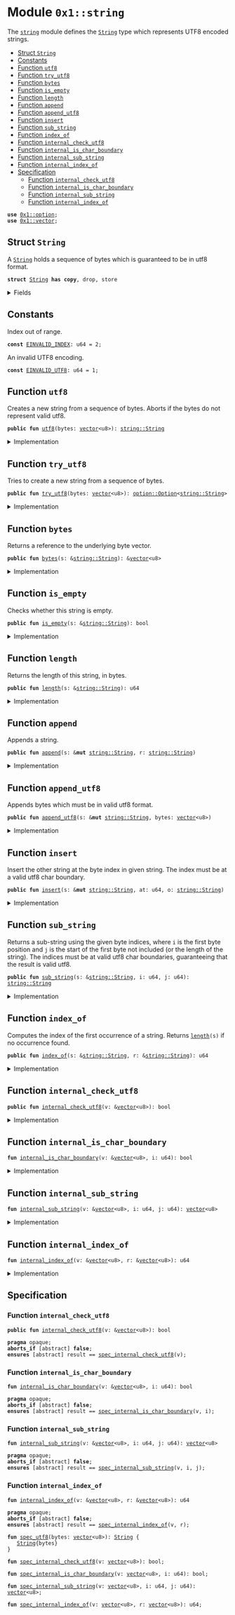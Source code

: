 
<a name="0x1_string"></a>

# Module `0x1::string`

The <code><a href="string.md#0x1_string">string</a></code> module defines the <code><a href="string.md#0x1_string_String">String</a></code> type which represents UTF8 encoded strings.


-  [Struct `String`](#0x1_string_String)
-  [Constants](#@Constants_0)
-  [Function `utf8`](#0x1_string_utf8)
-  [Function `try_utf8`](#0x1_string_try_utf8)
-  [Function `bytes`](#0x1_string_bytes)
-  [Function `is_empty`](#0x1_string_is_empty)
-  [Function `length`](#0x1_string_length)
-  [Function `append`](#0x1_string_append)
-  [Function `append_utf8`](#0x1_string_append_utf8)
-  [Function `insert`](#0x1_string_insert)
-  [Function `sub_string`](#0x1_string_sub_string)
-  [Function `index_of`](#0x1_string_index_of)
-  [Function `internal_check_utf8`](#0x1_string_internal_check_utf8)
-  [Function `internal_is_char_boundary`](#0x1_string_internal_is_char_boundary)
-  [Function `internal_sub_string`](#0x1_string_internal_sub_string)
-  [Function `internal_index_of`](#0x1_string_internal_index_of)
-  [Specification](#@Specification_1)
    -  [Function `internal_check_utf8`](#@Specification_1_internal_check_utf8)
    -  [Function `internal_is_char_boundary`](#@Specification_1_internal_is_char_boundary)
    -  [Function `internal_sub_string`](#@Specification_1_internal_sub_string)
    -  [Function `internal_index_of`](#@Specification_1_internal_index_of)


<pre><code><b>use</b> <a href="option.md#0x1_option">0x1::option</a>;
<b>use</b> <a href="vector.md#0x1_vector">0x1::vector</a>;
</code></pre>



<a name="0x1_string_String"></a>

## Struct `String`

A <code><a href="string.md#0x1_string_String">String</a></code> holds a sequence of bytes which is guaranteed to be in utf8 format.


<pre><code><b>struct</b> <a href="string.md#0x1_string_String">String</a> <b>has</b> <b>copy</b>, drop, store
</code></pre>



<details>
<summary>Fields</summary>


<dl>
<dt>
<code>bytes: <a href="vector.md#0x1_vector">vector</a>&lt;u8&gt;</code>
</dt>
<dd>

</dd>
</dl>


</details>

<a name="@Constants_0"></a>

## Constants


<a name="0x1_string_EINVALID_INDEX"></a>

Index out of range.


<pre><code><b>const</b> <a href="string.md#0x1_string_EINVALID_INDEX">EINVALID_INDEX</a>: u64 = 2;
</code></pre>



<a name="0x1_string_EINVALID_UTF8"></a>

An invalid UTF8 encoding.


<pre><code><b>const</b> <a href="string.md#0x1_string_EINVALID_UTF8">EINVALID_UTF8</a>: u64 = 1;
</code></pre>



<a name="0x1_string_utf8"></a>

## Function `utf8`

Creates a new string from a sequence of bytes. Aborts if the bytes do not represent valid utf8.


<pre><code><b>public</b> <b>fun</b> <a href="string.md#0x1_string_utf8">utf8</a>(bytes: <a href="vector.md#0x1_vector">vector</a>&lt;u8&gt;): <a href="string.md#0x1_string_String">string::String</a>
</code></pre>



<details>
<summary>Implementation</summary>


<pre><code><b>public</b> <b>fun</b> <a href="string.md#0x1_string_utf8">utf8</a>(bytes: <a href="vector.md#0x1_vector">vector</a>&lt;u8&gt;): <a href="string.md#0x1_string_String">String</a> {
    <b>assert</b>!(<a href="string.md#0x1_string_internal_check_utf8">internal_check_utf8</a>(&bytes), <a href="string.md#0x1_string_EINVALID_UTF8">EINVALID_UTF8</a>);
    <a href="string.md#0x1_string_String">String</a>{bytes}
}
</code></pre>



</details>

<a name="0x1_string_try_utf8"></a>

## Function `try_utf8`

Tries to create a new string from a sequence of bytes.


<pre><code><b>public</b> <b>fun</b> <a href="string.md#0x1_string_try_utf8">try_utf8</a>(bytes: <a href="vector.md#0x1_vector">vector</a>&lt;u8&gt;): <a href="option.md#0x1_option_Option">option::Option</a>&lt;<a href="string.md#0x1_string_String">string::String</a>&gt;
</code></pre>



<details>
<summary>Implementation</summary>


<pre><code><b>public</b> <b>fun</b> <a href="string.md#0x1_string_try_utf8">try_utf8</a>(bytes: <a href="vector.md#0x1_vector">vector</a>&lt;u8&gt;): Option&lt;<a href="string.md#0x1_string_String">String</a>&gt; {
    <b>if</b> (<a href="string.md#0x1_string_internal_check_utf8">internal_check_utf8</a>(&bytes)) {
        <a href="option.md#0x1_option_some">option::some</a>(<a href="string.md#0x1_string_String">String</a>{bytes})
    } <b>else</b> {
        <a href="option.md#0x1_option_none">option::none</a>()
    }
}
</code></pre>



</details>

<a name="0x1_string_bytes"></a>

## Function `bytes`

Returns a reference to the underlying byte vector.


<pre><code><b>public</b> <b>fun</b> <a href="string.md#0x1_string_bytes">bytes</a>(s: &<a href="string.md#0x1_string_String">string::String</a>): &<a href="vector.md#0x1_vector">vector</a>&lt;u8&gt;
</code></pre>



<details>
<summary>Implementation</summary>


<pre><code><b>public</b> <b>fun</b> <a href="string.md#0x1_string_bytes">bytes</a>(s: &<a href="string.md#0x1_string_String">String</a>): &<a href="vector.md#0x1_vector">vector</a>&lt;u8&gt; {
    &s.bytes
}
</code></pre>



</details>

<a name="0x1_string_is_empty"></a>

## Function `is_empty`

Checks whether this string is empty.


<pre><code><b>public</b> <b>fun</b> <a href="string.md#0x1_string_is_empty">is_empty</a>(s: &<a href="string.md#0x1_string_String">string::String</a>): bool
</code></pre>



<details>
<summary>Implementation</summary>


<pre><code><b>public</b> <b>fun</b> <a href="string.md#0x1_string_is_empty">is_empty</a>(s: &<a href="string.md#0x1_string_String">String</a>): bool {
    <a href="vector.md#0x1_vector_is_empty">vector::is_empty</a>(&s.bytes)
}
</code></pre>



</details>

<a name="0x1_string_length"></a>

## Function `length`

Returns the length of this string, in bytes.


<pre><code><b>public</b> <b>fun</b> <a href="string.md#0x1_string_length">length</a>(s: &<a href="string.md#0x1_string_String">string::String</a>): u64
</code></pre>



<details>
<summary>Implementation</summary>


<pre><code><b>public</b> <b>fun</b> <a href="string.md#0x1_string_length">length</a>(s: &<a href="string.md#0x1_string_String">String</a>): u64 {
    <a href="vector.md#0x1_vector_length">vector::length</a>(&s.bytes)
}
</code></pre>



</details>

<a name="0x1_string_append"></a>

## Function `append`

Appends a string.


<pre><code><b>public</b> <b>fun</b> <a href="string.md#0x1_string_append">append</a>(s: &<b>mut</b> <a href="string.md#0x1_string_String">string::String</a>, r: <a href="string.md#0x1_string_String">string::String</a>)
</code></pre>



<details>
<summary>Implementation</summary>


<pre><code><b>public</b> <b>fun</b> <a href="string.md#0x1_string_append">append</a>(s: &<b>mut</b> <a href="string.md#0x1_string_String">String</a>, r: <a href="string.md#0x1_string_String">String</a>) {
    <a href="vector.md#0x1_vector_append">vector::append</a>(&<b>mut</b> s.bytes, r.bytes)
}
</code></pre>



</details>

<a name="0x1_string_append_utf8"></a>

## Function `append_utf8`

Appends bytes which must be in valid utf8 format.


<pre><code><b>public</b> <b>fun</b> <a href="string.md#0x1_string_append_utf8">append_utf8</a>(s: &<b>mut</b> <a href="string.md#0x1_string_String">string::String</a>, bytes: <a href="vector.md#0x1_vector">vector</a>&lt;u8&gt;)
</code></pre>



<details>
<summary>Implementation</summary>


<pre><code><b>public</b> <b>fun</b> <a href="string.md#0x1_string_append_utf8">append_utf8</a>(s: &<b>mut</b> <a href="string.md#0x1_string_String">String</a>, bytes: <a href="vector.md#0x1_vector">vector</a>&lt;u8&gt;) {
    <a href="string.md#0x1_string_append">append</a>(s, <a href="string.md#0x1_string_utf8">utf8</a>(bytes))
}
</code></pre>



</details>

<a name="0x1_string_insert"></a>

## Function `insert`

Insert the other string at the byte index in given string. The index must be at a valid utf8 char
boundary.


<pre><code><b>public</b> <b>fun</b> <a href="string.md#0x1_string_insert">insert</a>(s: &<b>mut</b> <a href="string.md#0x1_string_String">string::String</a>, at: u64, o: <a href="string.md#0x1_string_String">string::String</a>)
</code></pre>



<details>
<summary>Implementation</summary>


<pre><code><b>public</b> <b>fun</b> <a href="string.md#0x1_string_insert">insert</a>(s: &<b>mut</b> <a href="string.md#0x1_string_String">String</a>, at: u64, o: <a href="string.md#0x1_string_String">String</a>) {
    <b>let</b> bytes = &s.bytes;
    <b>assert</b>!(at &lt;= <a href="vector.md#0x1_vector_length">vector::length</a>(bytes) && <a href="string.md#0x1_string_internal_is_char_boundary">internal_is_char_boundary</a>(bytes, at), <a href="string.md#0x1_string_EINVALID_INDEX">EINVALID_INDEX</a>);
    <b>let</b> l = <a href="string.md#0x1_string_length">length</a>(s);
    <b>let</b> front = <a href="string.md#0x1_string_sub_string">sub_string</a>(s, 0, at);
    <b>let</b> end = <a href="string.md#0x1_string_sub_string">sub_string</a>(s, at, l);
    <a href="string.md#0x1_string_append">append</a>(&<b>mut</b> front, o);
    <a href="string.md#0x1_string_append">append</a>(&<b>mut</b> front, end);
    *s = front;
}
</code></pre>



</details>

<a name="0x1_string_sub_string"></a>

## Function `sub_string`

Returns a sub-string using the given byte indices, where <code>i</code> is the first byte position and <code>j</code> is the start
of the first byte not included (or the length of the string). The indices must be at valid utf8 char boundaries,
guaranteeing that the result is valid utf8.


<pre><code><b>public</b> <b>fun</b> <a href="string.md#0x1_string_sub_string">sub_string</a>(s: &<a href="string.md#0x1_string_String">string::String</a>, i: u64, j: u64): <a href="string.md#0x1_string_String">string::String</a>
</code></pre>



<details>
<summary>Implementation</summary>


<pre><code><b>public</b> <b>fun</b> <a href="string.md#0x1_string_sub_string">sub_string</a>(s: &<a href="string.md#0x1_string_String">String</a>, i: u64, j: u64): <a href="string.md#0x1_string_String">String</a> {
    <b>let</b> bytes = &s.bytes;
    <b>let</b> l = <a href="vector.md#0x1_vector_length">vector::length</a>(bytes);
    <b>assert</b>!(
        j &lt;= l && i &lt;= j && <a href="string.md#0x1_string_internal_is_char_boundary">internal_is_char_boundary</a>(bytes, i) && <a href="string.md#0x1_string_internal_is_char_boundary">internal_is_char_boundary</a>(bytes, j),
        <a href="string.md#0x1_string_EINVALID_INDEX">EINVALID_INDEX</a>
    );
    <a href="string.md#0x1_string_String">String</a>{bytes: <a href="string.md#0x1_string_internal_sub_string">internal_sub_string</a>(bytes, i, j)}
}
</code></pre>



</details>

<a name="0x1_string_index_of"></a>

## Function `index_of`

Computes the index of the first occurrence of a string. Returns <code><a href="string.md#0x1_string_length">length</a>(s)</code> if no occurrence found.


<pre><code><b>public</b> <b>fun</b> <a href="string.md#0x1_string_index_of">index_of</a>(s: &<a href="string.md#0x1_string_String">string::String</a>, r: &<a href="string.md#0x1_string_String">string::String</a>): u64
</code></pre>



<details>
<summary>Implementation</summary>


<pre><code><b>public</b> <b>fun</b> <a href="string.md#0x1_string_index_of">index_of</a>(s: &<a href="string.md#0x1_string_String">String</a>, r: &<a href="string.md#0x1_string_String">String</a>): u64 {
    <a href="string.md#0x1_string_internal_index_of">internal_index_of</a>(&s.bytes, &r.bytes)
}
</code></pre>



</details>

<a name="0x1_string_internal_check_utf8"></a>

## Function `internal_check_utf8`



<pre><code><b>public</b> <b>fun</b> <a href="string.md#0x1_string_internal_check_utf8">internal_check_utf8</a>(v: &<a href="vector.md#0x1_vector">vector</a>&lt;u8&gt;): bool
</code></pre>



<details>
<summary>Implementation</summary>


<pre><code><b>public</b> <b>native</b> <b>fun</b> <a href="string.md#0x1_string_internal_check_utf8">internal_check_utf8</a>(v: &<a href="vector.md#0x1_vector">vector</a>&lt;u8&gt;): bool;
</code></pre>



</details>

<a name="0x1_string_internal_is_char_boundary"></a>

## Function `internal_is_char_boundary`



<pre><code><b>fun</b> <a href="string.md#0x1_string_internal_is_char_boundary">internal_is_char_boundary</a>(v: &<a href="vector.md#0x1_vector">vector</a>&lt;u8&gt;, i: u64): bool
</code></pre>



<details>
<summary>Implementation</summary>


<pre><code><b>native</b> <b>fun</b> <a href="string.md#0x1_string_internal_is_char_boundary">internal_is_char_boundary</a>(v: &<a href="vector.md#0x1_vector">vector</a>&lt;u8&gt;, i: u64): bool;
</code></pre>



</details>

<a name="0x1_string_internal_sub_string"></a>

## Function `internal_sub_string`



<pre><code><b>fun</b> <a href="string.md#0x1_string_internal_sub_string">internal_sub_string</a>(v: &<a href="vector.md#0x1_vector">vector</a>&lt;u8&gt;, i: u64, j: u64): <a href="vector.md#0x1_vector">vector</a>&lt;u8&gt;
</code></pre>



<details>
<summary>Implementation</summary>


<pre><code><b>native</b> <b>fun</b> <a href="string.md#0x1_string_internal_sub_string">internal_sub_string</a>(v: &<a href="vector.md#0x1_vector">vector</a>&lt;u8&gt;, i: u64, j: u64): <a href="vector.md#0x1_vector">vector</a>&lt;u8&gt;;
</code></pre>



</details>

<a name="0x1_string_internal_index_of"></a>

## Function `internal_index_of`



<pre><code><b>fun</b> <a href="string.md#0x1_string_internal_index_of">internal_index_of</a>(v: &<a href="vector.md#0x1_vector">vector</a>&lt;u8&gt;, r: &<a href="vector.md#0x1_vector">vector</a>&lt;u8&gt;): u64
</code></pre>



<details>
<summary>Implementation</summary>


<pre><code><b>native</b> <b>fun</b> <a href="string.md#0x1_string_internal_index_of">internal_index_of</a>(v: &<a href="vector.md#0x1_vector">vector</a>&lt;u8&gt;, r: &<a href="vector.md#0x1_vector">vector</a>&lt;u8&gt;): u64;
</code></pre>



</details>

<a name="@Specification_1"></a>

## Specification


<a name="@Specification_1_internal_check_utf8"></a>

### Function `internal_check_utf8`


<pre><code><b>public</b> <b>fun</b> <a href="string.md#0x1_string_internal_check_utf8">internal_check_utf8</a>(v: &<a href="vector.md#0x1_vector">vector</a>&lt;u8&gt;): bool
</code></pre>




<pre><code><b>pragma</b> opaque;
<b>aborts_if</b> [abstract] <b>false</b>;
<b>ensures</b> [abstract] result == <a href="string.md#0x1_string_spec_internal_check_utf8">spec_internal_check_utf8</a>(v);
</code></pre>



<a name="@Specification_1_internal_is_char_boundary"></a>

### Function `internal_is_char_boundary`


<pre><code><b>fun</b> <a href="string.md#0x1_string_internal_is_char_boundary">internal_is_char_boundary</a>(v: &<a href="vector.md#0x1_vector">vector</a>&lt;u8&gt;, i: u64): bool
</code></pre>




<pre><code><b>pragma</b> opaque;
<b>aborts_if</b> [abstract] <b>false</b>;
<b>ensures</b> [abstract] result == <a href="string.md#0x1_string_spec_internal_is_char_boundary">spec_internal_is_char_boundary</a>(v, i);
</code></pre>



<a name="@Specification_1_internal_sub_string"></a>

### Function `internal_sub_string`


<pre><code><b>fun</b> <a href="string.md#0x1_string_internal_sub_string">internal_sub_string</a>(v: &<a href="vector.md#0x1_vector">vector</a>&lt;u8&gt;, i: u64, j: u64): <a href="vector.md#0x1_vector">vector</a>&lt;u8&gt;
</code></pre>




<pre><code><b>pragma</b> opaque;
<b>aborts_if</b> [abstract] <b>false</b>;
<b>ensures</b> [abstract] result == <a href="string.md#0x1_string_spec_internal_sub_string">spec_internal_sub_string</a>(v, i, j);
</code></pre>



<a name="@Specification_1_internal_index_of"></a>

### Function `internal_index_of`


<pre><code><b>fun</b> <a href="string.md#0x1_string_internal_index_of">internal_index_of</a>(v: &<a href="vector.md#0x1_vector">vector</a>&lt;u8&gt;, r: &<a href="vector.md#0x1_vector">vector</a>&lt;u8&gt;): u64
</code></pre>




<pre><code><b>pragma</b> opaque;
<b>aborts_if</b> [abstract] <b>false</b>;
<b>ensures</b> [abstract] result == <a href="string.md#0x1_string_spec_internal_index_of">spec_internal_index_of</a>(v, r);
</code></pre>




<a name="0x1_string_spec_utf8"></a>


<pre><code><b>fun</b> <a href="string.md#0x1_string_spec_utf8">spec_utf8</a>(bytes: <a href="vector.md#0x1_vector">vector</a>&lt;u8&gt;): <a href="string.md#0x1_string_String">String</a> {
   <a href="string.md#0x1_string_String">String</a>{bytes}
}
</code></pre>




<a name="0x1_string_spec_internal_check_utf8"></a>


<pre><code><b>fun</b> <a href="string.md#0x1_string_spec_internal_check_utf8">spec_internal_check_utf8</a>(v: <a href="vector.md#0x1_vector">vector</a>&lt;u8&gt;): bool;
<a name="0x1_string_spec_internal_is_char_boundary"></a>
<b>fun</b> <a href="string.md#0x1_string_spec_internal_is_char_boundary">spec_internal_is_char_boundary</a>(v: <a href="vector.md#0x1_vector">vector</a>&lt;u8&gt;, i: u64): bool;
<a name="0x1_string_spec_internal_sub_string"></a>
<b>fun</b> <a href="string.md#0x1_string_spec_internal_sub_string">spec_internal_sub_string</a>(v: <a href="vector.md#0x1_vector">vector</a>&lt;u8&gt;, i: u64, j: u64): <a href="vector.md#0x1_vector">vector</a>&lt;u8&gt;;
<a name="0x1_string_spec_internal_index_of"></a>
<b>fun</b> <a href="string.md#0x1_string_spec_internal_index_of">spec_internal_index_of</a>(v: <a href="vector.md#0x1_vector">vector</a>&lt;u8&gt;, r: <a href="vector.md#0x1_vector">vector</a>&lt;u8&gt;): u64;
</code></pre>


[move-book]: https://move-language.github.io/move/introduction.html
